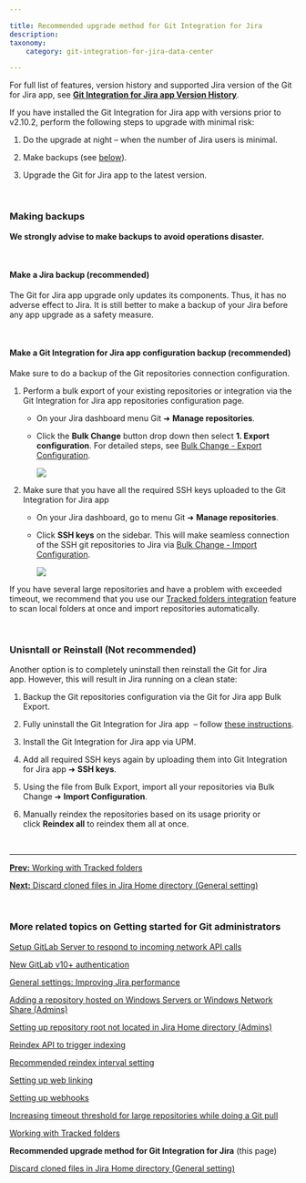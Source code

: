```yaml
---

title: Recommended upgrade method for Git Integration for Jira
description:
taxonomy:
    category: git-integration-for-jira-data-center

---
```


<!-- getting started -->

<div class="bbb-callout bbb--info">
    <div class="irow">
    <div class="ilogobox">
        <span class="logoimg"></span>
    </div>
    <div class="imsgbox">
        For full list of features, version history and supported Jira version of the Git for Jira app, see <a href='https://marketplace.atlassian.com/plugins/com.xiplink.jira.git.jira_git_plugin/versions' target='_blank'><b>Git Integration for Jira app Version History</b></a>.
    </div>
    </div>
</div>

If you have installed the Git Integration for Jira app with versions prior to v2.10.2, perform the following steps to upgrade with minimal risk:

1.  Do the upgrade at night – when the number of Jira users is minimal.

2.  Make backups (see [below](#making-backups)).

3.  Upgrade the Git for Jira app to the latest version.

&nbsp;

### Making backups

**We strongly advise to make backups to avoid operations disaster.**

&nbsp;

#### Make a Jira backup (recommended)

The Git for Jira app upgrade only updates its components. Thus, it has no adverse effect to Jira. It is still better to make a backup of your Jira before any app upgrade as a safety measure.

&nbsp;

#### Make a Git Integration for Jira app configuration backup (recommended)

Make sure to do a backup of the Git repositories connection configuration.

1.  Perform a bulk export of your existing repositories or integration via the Git Integration for Jira app repositories configuration page.

    *   On your Jira dashboard menu Git ➜ **Manage repositories**.

    *   Click the **Bulk Change** button drop down then select **1\. Export configuration**. For detailed steps, see [Bulk Change - Export Configuration](/git-integration-for-jira-data-center/exporting-repository-configuration-via-bulk-change-gij-self-managed).

        ![](/wp-content/uploads/gij-gitserver-gitcfg-bulk-change-menu-export.png)

2.  Make sure that you have all the required SSH keys uploaded to the Git Integration for Jira app

    *   On your Jira dashboard, go to menu Git ➜ **Manage repositories**.

    *   Click **SSH keys** on the sidebar. This will make seamless connection of the SSH git repositories to Jira via [Bulk Change - Import Configuration](/git-integration-for-jira-data-center/import-existing-repositories-via-bulk-change-gij-self-managed).

        ![](/wp-content/uploads/gij-add-ssh-key-loc-test-c.png)

<div class="bbb-callout bbb--info">
    <div class="irow">
    <div class="ilogobox">
        <span class="logoimg"></span>
    </div>
    <div class="imsgbox">
        If you have several large repositories and have a problem with exceeded timeout, we recommend that you use our <a href='/git-integration-for-jira-data-center/tracked-folders-gij-self-managed'>Tracked folders integration</a> feature to scan local folders at once and import repositories automatically.
    </div>
    </div>
</div>

&nbsp;

### Unisntall or Reinstall (Not recommended)

Another option is to completely uninstall then reinstall the Git for Jira app. However, this will result in Jira running on a clean state:

1.  Backup the Git repositories configuration via the Git for Jira app Bulk Export.

2.  Fully uninstall the Git Integration for Jira app  – follow [these instructions](/git-integration-for-jira-data-center/faq-uninstall-and-reinstall-gij-self-managed).

3.  Install the Git Integration for Jira app via UPM.

4.  Add all required SSH keys again by uploading them into Git Integration for Jira app ➜ **SSH keys**.

5.  Using the file from Bulk Export, import all your repositories via Bulk Change ➜ **Import Configuration**.

6.  Manually reindex the repositories based on its usage priority or click **Reindex all** to reindex them all at once.

&nbsp;
* * *

[**Prev:** Working with Tracked folders](/git-integration-for-jira-data-center/working-with-Tracked-folders-gij-self-managed)

[**Next:** Discard cloned files in Jira Home directory (General setting)](/git-integration-for-jira-data-center/discard-cloned-files-in-Jira-Home-directory-(general-setting)-gij-self-managed)

&nbsp;

### More related topics on Getting started for Git administrators

[Setup GitLab Server to respond to incoming network API calls](/git-integration-for-jira-data-center/setup-gitLab-server-to-respond-to-incoming-network-API-calls-gij-self-managed)

[New GitLab v10+ authentication](/git-integration-for-jira-data-center/New-GitLab-v10-authentication-gij-self-managed)

[General settings: Improving Jira performance](/git-integration-for-jira-data-center/general-settings-Improving-Jira-performance-gij-self-managed)

[Adding a repository hosted on Windows Servers or Windows Network Share (Admins)](/git-integration-for-jira-data-center/adding-a-repository-hosted-on-windows-servers-or-windows-network-share-(admins)-gij-self-managed)

[Setting up repository root not located in Jira Home directory (Admins)](/git-integration-for-jira-data-center/setting-up-repository-root-not-located-in-Jira-Home-directory-(admins)-gij-self-managed)

[Reindex API to trigger indexing](/git-integration-for-jira-data-center/reindex-API-to-trigger-indexing-gij-self-managed)

[Recommended reindex interval setting](/git-integration-for-jira-data-center/recommended-reindex-interval-setting-gij-self-managed)

[Setting up web linking](/git-integration-for-jira-data-center/setting-up-web-linking-gij-self-managed)

[Setting up webhooks](/git-integration-for-jira-data-center/setting-up-webhooks-gij-self-managed)

[Increasing timeout threshold for large repositories while doing a Git pull](/git-integration-for-jira-data-center/increasing-timeout-threshold-for-large-repositories-while-doing-a-git-pull-gij-self-managed)

[Working with Tracked folders](/git-integration-for-jira-data-center/working-with-Tracked-folders-gij-self-managed)

**Recommended upgrade method for Git Integration for Jira** (this page)

[Discard cloned files in Jira Home directory (General setting)](/git-integration-for-jira-data-center/discard-cloned-files-in-Jira-Home-directory-(general-setting)-gij-self-managed)

